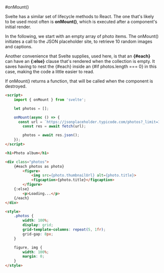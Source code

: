 #onMount()

Svelte has a similar set of lifecycle methods to React.  The one that's likely to be used most often is **onMount()**, which is executed after a component's initial render.

In the following, we start with an empty array of photo items.  The onMount() initiates a call to the JSON placeholder site, to retrieve 10 random images and captions.

Another convenience that Svelte supplies, used here, is that an **{#each}** can have an **{:else}** clause that's rendered when the collection is empty.  It saves having to nest the {#each} inside an {#if photos.length === 0} in this case, making the code a little easier to read.

If onMount() returns a function, that will be called when the component is destroyed.

```html
<script>
	import { onMount } from 'svelte';

	let photos = [];

	onMount(async () => {
	  const url = `https://jsonplaceholder.typicode.com/photos?_limit=10`;
		const res = await fetch(url);

		photos = await res.json();
	});
</script>

<h1>Photo album</h1>

<div class="photos">
	{#each photos as photo}
		<figure>
			<img src={photo.thumbnailUrl} alt={photo.title}>
			<figcaption>{photo.title}</figcaption>
		</figure>
	{:else}
		<p>Loading...</p>
	{/each}
</div>

<style>
	.photos {
		width: 100%;
		display: grid;
		grid-template-columns: repeat(5, 1fr);
		grid-gap: 8px;
	}

	figure, img {
		width: 100%;
		margin: 0;
	}
</style>

```

